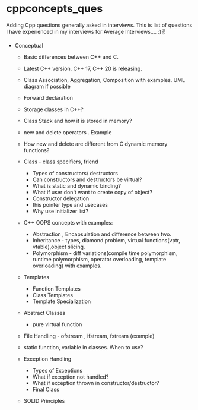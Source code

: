 # cppconcepts_ques

Adding Cpp questions generally asked in interviews. This is list of questions I have experienced in my interviews for Average Interviews.... :)✌

- Conceptual

  - Basic differences between C++ and C.
  - Latest C++ version. C++ 17, C++ 20 is releasing.
  - Class Association, Aggregation, Composition with examples. UML diagram if possible
  - Forward declaration 
  - Storage classes in C++? 
  - Class Stack and how it is stored in memory?
  - new and delete operators . Example
  - How new and delete are different from C dynamic memory functions?
  
  - Class - class specifiers, friend
    - Types of constructors/ destructors
    - Can constructors and destructors be virtual?
    - What is static and dynamic binding?
    - What if user don't want to create copy of object?
    - Constructor delegation
    - this pointer type and usecases
    - Why use initializer list?
    
  - C++ OOPS concepts with examples:
     - Abstraction , Encapsulation and difference  between two.
     - Inheritance - types, diamond problem, virtual functions(vptr, vtable),object slicing.
     - Polymorphism - diff variations(compile time polymorphism, runtime polymorphism, operator overloading, template overloading) with examples.
   
  - Templates 
    - Function Templates
    - Class Templates
    - Template Specialization
    
  - Abstract Classes
    - pure virtual function
    
  - File Handling - ofstream , ifstream, fstream (example)
  
  - static function, variable in classes. When to use?
  
  - Exception Handling
    - Types of Exceptions
    - What if exception not handled?
    - What if exception thrown in constructor/destructor?
    - Final Class
   
   - SOLID Principles
